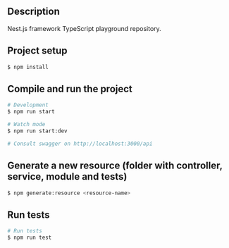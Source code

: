 ## Description

Nest.js framework TypeScript playground repository.

## Project setup

```bash
$ npm install
```

## Compile and run the project

```bash
# Development
$ npm run start

# Watch mode
$ npm run start:dev

# Consult swagger on http://localhost:3000/api
```
## Generate a new resource (folder with controller, service, module and tests)

```bash
$ npm generate:resource <resource-name>
```

## Run tests

```bash
# Run tests
$ npm run test
```

